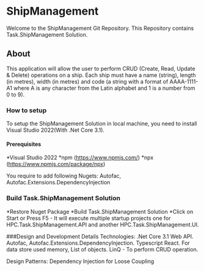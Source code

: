 # ShipManagement
Welcome to the ShipManagement Git Repository. This Repository contains Task.ShipManagement Solution.

## About
This application will allow the user to perform CRUD (Create, Read, Update & Delete) operations on a ship.  Each ship must have a name (string), length (in metres), width (in metres) and code (a string with a format of AAAA-1111-A1 where A is any character from the Latin alphabet and 1 is a number from 0 to 9).

### How to setup
To setup the ShipManagement Solution in local machine, you need to install Visual Studio 2022(With .Net Core 3.1).
#### Prerequisites
*Visual Studio 2022
*npm (https://www.npmjs.com/)
*npx (https://www.npmjs.com/package/npx)

You require to add following Nugets:
Autofac, Autofac.Extensions.DependencyInjection

### Build Task.ShipManagement Solution
*Restore Nuget Package
*Build Task.ShipManagement Solution
*Click on Start or Press F5 - It will execute multiple startup projects one for HPC.Task.ShipManagement.API and another HPC.Task.ShipManagement.UI.

###Design and Development Details
Technologies:
.Net Core 3.1 Web API.
Autofac, Autofac.Extensions.DependencyInjection.
Typescript React.
For data store used memory, List of objects.
LinQ - To perform CRUD operation.

Design Patterns:
Dependency Injection for Loose Coupling
